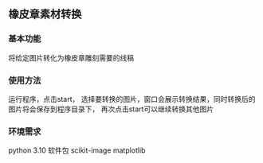 ## 橡皮章素材转换
### 基本功能
将给定图片转化为橡皮章雕刻需要的线稿
### 使用方法
运行程序，点击start， 选择要转换的图片，窗口会展示转换结果，同时转换后的图片将会保存到程序目录下， 再次点击start可以继续转换其他图片
### 环境需求
python 3.10
软件包 scikit-image matplotlib
